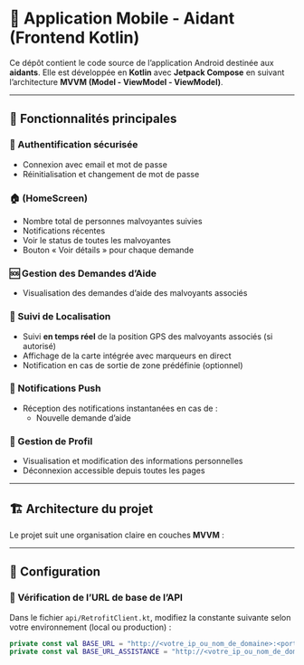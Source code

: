 # 📱 Application Mobile - Aidant (Frontend Kotlin)

Ce dépôt contient le code source de l’application Android destinée aux **aidants**. Elle est développée en **Kotlin** avec **Jetpack Compose** en suivant l’architecture **MVVM (Model - ViewModel - ViewModel)**.

---

## 🧩 Fonctionnalités principales

### 🔐 Authentification sécurisée

- Connexion avec email et mot de passe
- Réinitialisation et changement de mot de passe

### 🏠  (HomeScreen)

- Nombre total de personnes malvoyantes suivies
- Notifications récentes
- Voir le status de toutes les malvoyantes
- Bouton « Voir détails » pour chaque demande

### 🆘 Gestion des Demandes d’Aide

- Visualisation des demandes d’aide des malvoyants associés

### 📍 Suivi de Localisation

- Suivi **en temps réel** de la position GPS des malvoyants associés (si autorisé)
- Affichage de la carte intégrée avec marqueurs en direct
- Notification en cas de sortie de zone prédéfinie (optionnel)

### 🔔 Notifications Push 

- Réception des notifications instantanées en cas de :
    - Nouvelle demande d’aide

### 👤 Gestion de Profil

- Visualisation et modification des informations personnelles
- Déconnexion accessible depuis toutes les pages

---

## 🏗️ Architecture du projet

Le projet suit une organisation claire en couches **MVVM** :

---

## 🔧 Configuration

### 🔗 Vérification de l’URL de base de l’API

Dans le fichier `api/RetrofitClient.kt`, modifiez la constante suivante selon votre environnement (local ou production) :

```kotlin
private const val BASE_URL = "http://<votre_ip_ou_nom_de_domaine>:<port>/api/"
private const val BASE_URL_ASSISTANCE = "http://<votre_ip_ou_nom_de_domaine>:<port>/api/"


